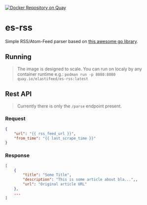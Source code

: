 [![Docker Repository on Quay](https://quay.io/repository/elastifeed/es-rss/status "Docker Repository on Quay")](https://quay.io/repository/elastifeed/es-rss)
# es-rss
Simple RSS/Atom-Feed parser based on [this awesome go library](https://github.com/mmcdole/gofeed).

## Running
> The image is designed to scale. You can run on localy by any container runtime
e.g.: `podman run -p 8080:8080 quay.io/elastifeed/es-rss:latest`

## Rest API 
> Currently there is only the `/parse` endpoint present.
### Request
```json
{
    "url": "{{ rss_feed_url }}",
    "from_time": "{{ last_scrape_time }}"
}
```
### Response
```json
[
    {
        "title": "Some Title",
        "description": "This is some article about bla...",,
        "url": "Original article URL"
    },
    ...
]
```